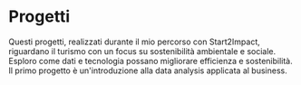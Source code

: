 # Progetti
Questi progetti, realizzati durante il mio percorso con Start2Impact, riguardano il turismo con un focus su sostenibilità ambientale e sociale. Esploro come dati e tecnologia possano migliorare efficienza e sostenibilità. Il primo progetto è un'introduzione alla data analysis applicata al business.
